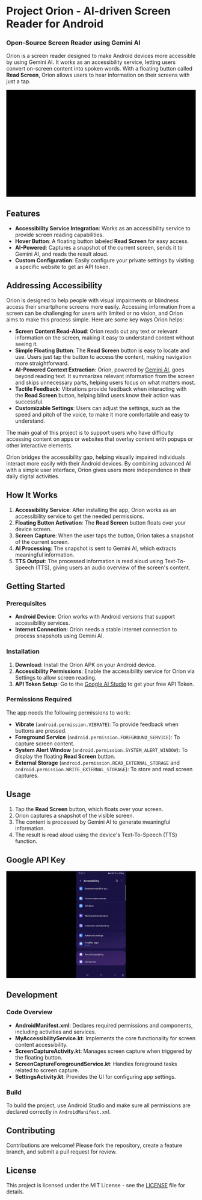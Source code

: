 
# Project Orion - AI-driven Screen Reader for Android
### Open-Source Screen Reader using Gemini AI

Orion is a screen reader designed to make Android devices more accessible by using Gemini AI. It works as an accessibility service, letting users convert on-screen content into spoken words. With a floating button called **Read Screen**, Orion allows users to hear information on their screens with just a tap.

![Orion in Action](OrionGIF1.gif)

## Features
- **Accessibility Service Integration**: Works as an accessibility service to provide screen reading capabilities.
- **Hover Button**: A floating button labeled **Read Screen** for easy access.
- **AI-Powered**: Captures a snapshot of the current screen, sends it to Gemini AI, and reads the result aloud.
- **Custom Configuration**: Easily configure your private settings by visiting a specific website to get an API token.


## Addressing Accessibility

Orion is designed to help people with visual impairments or blindness access their smartphone screens more easily. Accessing information from a screen can be challenging for users with limited or no vision, and Orion aims to make this process simple. Here are some key ways Orion helps:

- **Screen Content Read-Aloud**: Orion reads out any text or relevant information on the screen, making it easy to understand content without seeing it.
- **Simple Floating Button**: The **Read Screen** button is easy to locate and use. Users just tap the button to access the content, making navigation more straightforward.
- **AI-Powered Context Extraction**: Orion, powered by [Gemini AI](https://gemini.google.com/), goes beyond reading text. It summarizes relevant information from the screen and skips unnecessary parts, helping users focus on what matters most.
- **Tactile Feedback**: Vibrations provide feedback when interacting with the **Read Screen** button, helping blind users know their action was successful.
- **Customizable Settings**: Users can adjust the settings, such as the speed and pitch of the voice, to make it more comfortable and easy to understand.

The main goal of this project is to support users who have difficulty accessing content on apps or websites that overlay content with popups or other interactive elements.

Orion bridges the accessibility gap, helping visually impaired individuals interact more easily with their Android devices. By combining advanced AI with a simple user interface, Orion gives users more independence in their daily digital activities.

## How It Works
1. **Accessibility Service**: After installing the app, Orion works as an accessibility service to get the needed permissions.
2. **Floating Button Activation**: The **Read Screen** button floats over your device screen.
3. **Screen Capture**: When the user taps the button, Orion takes a snapshot of the current screen.
4. **AI Processing**: The snapshot is sent to Gemini AI, which extracts meaningful information.
5. **TTS Output**: The processed information is read aloud using Text-To-Speech (TTS), giving users an audio overview of the screen's content.

## Getting Started

### Prerequisites
- **Android Device**: Orion works with Android versions that support accessibility services.
- **Internet Connection**: Orion needs a stable internet connection to process snapshots using Gemini AI.

### Installation
1. **Download**: Install the Orion APK on your Android device.
2. **Accessibility Permissions**: Enable the accessibility service for Orion via Settings to allow screen reading.
3. **API Token Setup**: Go to the [Google AI Studio](https://aistudio.google.com/app/apikey) to get your free API Token.

### Permissions Required
The app needs the following permissions to work:
- **Vibrate** (`android.permission.VIBRATE`): To provide feedback when buttons are pressed.
- **Foreground Service** (`android.permission.FOREGROUND_SERVICE`): To capture screen content.
- **System Alert Window** (`android.permission.SYSTEM_ALERT_WINDOW`): To display the floating **Read Screen** button.
- **External Storage** (`android.permission.READ_EXTERNAL_STORAGE` and `android.permission.WRITE_EXTERNAL_STORAGE`): To store and read screen captures.

## Usage
1. Tap the **Read Screen** button, which floats over your screen.
2. Orion captures a snapshot of the visible screen.
3. The content is processed by Gemini AI to generate meaningful information.
4. The result is read aloud using the device's Text-To-Speech (TTS) function.

## Google API Key
![Orion in Action](OrionGIF2.gif)

## Development
### Code Overview
- **AndroidManifest.xml**: Declares required permissions and components, including activities and services.
- **MyAccessibilityService.kt**: Implements the core functionality for screen content accessibility.
- **ScreenCaptureActivity.kt**: Manages screen capture when triggered by the floating button.
- **ScreenCaptureForegroundService.kt**: Handles foreground tasks related to screen capture.
- **SettingsActivity.kt**: Provides the UI for configuring app settings.

### Build
To build the project, use Android Studio and make sure all permissions are declared correctly in `AndroidManifest.xml`.

## Contributing
Contributions are welcome! Please fork the repository, create a feature branch, and submit a pull request for review.

## License
This project is licensed under the MIT License - see the [LICENSE](LICENSE) file for details.
